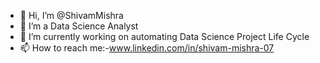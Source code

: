 - 👋 Hi, I’m @ShivamMishra
- 👀 I’m a Data Science Analyst
- 🌱 I’m currently working on automating Data Science Project Life Cycle
- 📫 How to reach me:-www.linkedin.com/in/shivam-mishra-07

<!---
ShivamMishra-codes/ShivamMishra-codes is a ✨ special ✨ repository because its `README.md` (this file) appears on your GitHub profile.
You can click the Preview link to take a look at your changes.
--->
